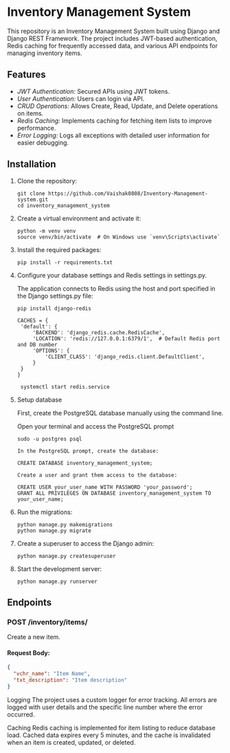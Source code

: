 
# Inventory Management System

This repository is an Inventory Management System built using Django and Django REST Framework. The project includes JWT-based authentication, Redis caching for frequently accessed data, and various API endpoints for managing inventory items.

## Features

- *JWT Authentication:* Secured APIs using JWT tokens.
- *User Authentication:* Users can login via API.
- *CRUD Operations:* Allows Create, Read, Update, and Delete operations on items.
- *Redis Caching:* Implements caching for fetching item lists to improve performance.
- *Error Logging:* Logs all exceptions with detailed user information for easier debugging.
## Installation

1. Clone the repository:
   ```
   git clone https://github.com/Vaishak0808/Inventory-Management-system.git
   cd inventory_management_system
   ```
   
3. Create a virtual environment and activate it:
   ```
   python -m venv venv
   source venv/bin/activate  # On Windows use `venv\Scripts\activate`
   ```

3. Install the required packages:
   ```
   pip install -r requirements.txt
   ```
   
4. Configure your database settings and Redis settings in settings.py.

   The application connects to Redis using the host and port specified in the Django settings.py file:
   ```
   pip install django-redis
   ```
   
   ```
   CACHES = {
    'default': {
        'BACKEND': 'django_redis.cache.RedisCache',
        'LOCATION': 'redis://127.0.0.1:6379/1',  # Default Redis port and DB number
        'OPTIONS': {
            'CLIENT_CLASS': 'django_redis.client.DefaultClient',
        }
    }
   }

   ```
   ```
    systemctl start redis.service
   ```
   
6. Setup database
   
   First, create the PostgreSQL database manually using the command line.

   Open your terminal and access the PostgreSQL prompt
   ```
   sudo -u postgres psql
   
   In the PostgreSQL prompt, create the database:
   
   CREATE DATABASE inventory_management_system;
   
   Create a user and grant them access to the database:

   CREATE USER your_user_name WITH PASSWORD 'your_password';
   GRANT ALL PRIVILEGES ON DATABASE inventory_management_system TO your_user_name;

   ```
      
7. Run the migrations:
   ```
   python manage.py makemigrations
   python manage.py migrate
   ```
   
8. Create a superuser to access the Django admin:
   ```
   python manage.py createsuperuser
   ```
   
9. Start the development server:
   ```
   python manage.py runserver
   ```



## Endpoints

### POST /inventory/items/
Create a new item.

#### Request Body:
```json
{
  "vchr_name": "Item Name",
  "txt_description": "Item description"
}
```
Logging
The project uses a custom logger for error tracking. All errors are logged with user details and the specific line number where the error occurred.

Caching
Redis caching is implemented for item listing to reduce database load. Cached data expires every 5 minutes, and the cache is invalidated when an item is created, updated, or deleted.

